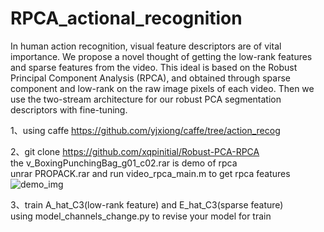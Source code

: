 # RPCA_actional_recognition
In human action recognition, visual feature descriptors are of vital importance. We propose a novel thought of getting the low-rank features and sparse features from the video. This ideal is based on the Robust Principal Component Analysis (RPCA), and obtained through sparse component and low-rank on the raw image pixels of each video. Then we use the two-stream architecture for our robust PCA segmentation descriptors with fine-tuning.

1、using caffe https://github.com/yjxiong/caffe/tree/action_recog

2、git clone https://github.com/xqpinitial/Robust-PCA-RPCA <br>
   the v_BoxingPunchingBag_g01_c02.rar is demo of rpca <br>
   unrar PROPACK.rar  and run video_rpca_main.m to get rpca features <br>
   ![demo_img](https://github.com/xqpinitial/RPCA_actional_recognition/raw/master/Screenshots/rpca.jpg)  

3、train A_hat_C3(low-rank feature) and E_hat_C3(sparse feature) <br>
 using model_channels_change.py to revise your model for train
